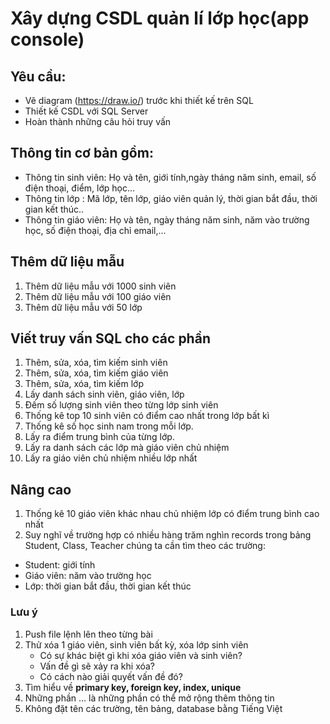 # Xây dựng CSDL quản lí lớp học(app console)
## Yêu cầu:
* Vẽ diagram (https://draw.io/) trước khi thiết kế trên SQL
* Thiết kế CSDL với SQL Server
* Hoàn thành những câu hỏi truy vấn

## Thông tin cơ bản gồm:
* Thông tin sinh viên: Họ và tên, giới tính,ngày tháng năm sinh, email, số điện thoại, điểm, lớp học...
* Thông tin lớp : Mã lớp, tên lớp, giáo viên quản lý, thời gian bắt đầu, thời gian kết thúc..
* Thông tin giáo viên: Họ và tên, ngày tháng năm sinh, năm vào trường học, số điện thoại, địa chỉ email,...

## Thêm dữ liệu mẫu
1. Thêm dữ liệu mẫu với 1000 sinh viên
2. Thêm dữ liệu mẫu với 100 giáo viên
3. Thêm dữ liệu mẫu với 50 lớp

## Viết truy vấn SQL cho các phần
1. Thêm, sửa, xóa, tìm kiếm sinh viên
2. Thêm, sửa, xóa, tìm kiếm giáo viên
3. Thêm, sửa, xóa, tìm kiếm lớp
4. Lấy danh sách sinh viên, giáo viên, lớp
5. Đếm số lượng sinh viên theo từng lớp sinh viên
6. Thống kê top 10 sinh viên có điểm cao nhất trong lớp bất kì
7. Thống kê số học sinh nam trong mỗi lớp.
8. Lấy ra điểm trung bình của từng lớp.
9. Lấy ra danh sách các lớp mà giáo viên chủ nhiệm
10. Lấy ra giáo viên chủ nhiệm nhiều lớp nhất


## Nâng cao 
1. Thống kê 10 giáo viên khác nhau chủ nhiệm lớp có điểm trung bình cao nhất
2. Suy nghĩ về trường hợp có nhiều hàng trăm nghìn records trong bảng Student, Class, Teacher chúng ta cần tìm theo các trường:
* Student: giới tính
* Giáo viên: năm vào trường học
* Lớp: thời gian bắt đầu, thời gian kết thúc

### Lưu ý
1. Push file lệnh lên theo từng bài
2. Thử xóa 1 giáo viên, sinh viên bất kỳ, xóa lớp sinh viên
    * Có sự khác biệt gì khi xóa giáo viên và sinh viên?
    * Vấn đề gì sẽ xảy ra khi xóa?
    * Có cách nào giải quyết vấn đề đó?
3. Tìm hiểu về __primary key, foreign key, index, unique__
4. Những phần ... là những phần có thể mở rộng thêm thông tin
5. Không đặt tên các trường, tên bảng, database bằng Tiếng Việt


